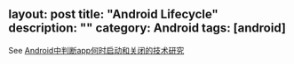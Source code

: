 layout: post
title: "Android Lifecycle"
description: ""
category: Android
tags: [android]
---

See [Android中判断app何时启动和关闭的技术研究](https://asce1885.gitbooks.io/android-rd-senior-advanced/content/androidzhong_pan_duan_app_he_shi_qi_dong_he_guan_bi_de_ji_zhu_yan_jiu.html)